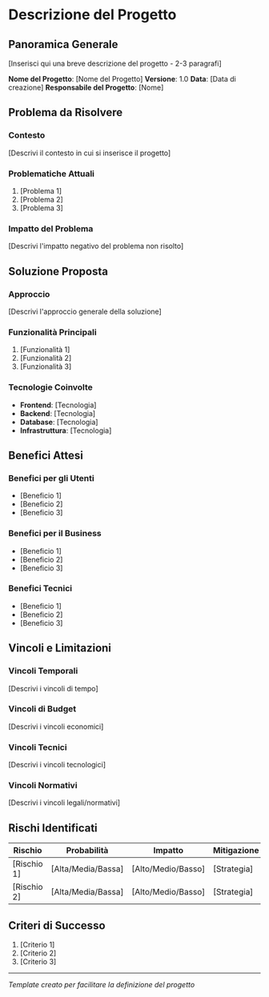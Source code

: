 # Descrizione del Progetto

## Panoramica Generale
[Inserisci qui una breve descrizione del progetto - 2-3 paragrafi]

**Nome del Progetto**: [Nome del Progetto]
**Versione**: 1.0
**Data**: [Data di creazione]
**Responsabile del Progetto**: [Nome]

## Problema da Risolvere

### Contesto
[Descrivi il contesto in cui si inserisce il progetto]

### Problematiche Attuali
1. [Problema 1]
2. [Problema 2]
3. [Problema 3]

### Impatto del Problema
[Descrivi l'impatto negativo del problema non risolto]

## Soluzione Proposta

### Approccio
[Descrivi l'approccio generale della soluzione]

### Funzionalità Principali
1. [Funzionalità 1]
2. [Funzionalità 2]
3. [Funzionalità 3]

### Tecnologie Coinvolte
- **Frontend**: [Tecnologia]
- **Backend**: [Tecnologia]
- **Database**: [Tecnologia]
- **Infrastruttura**: [Tecnologia]

## Benefici Attesi

### Benefici per gli Utenti
- [Beneficio 1]
- [Beneficio 2]
- [Beneficio 3]

### Benefici per il Business
- [Beneficio 1]
- [Beneficio 2]
- [Beneficio 3]

### Benefici Tecnici
- [Beneficio 1]
- [Beneficio 2]
- [Beneficio 3]

## Vincoli e Limitazioni

### Vincoli Temporali
[Descrivi i vincoli di tempo]

### Vincoli di Budget
[Descrivi i vincoli economici]

### Vincoli Tecnici
[Descrivi i vincoli tecnologici]

### Vincoli Normativi
[Descrivi i vincoli legali/normativi]

## Rischi Identificati

| Rischio | Probabilità | Impatto | Mitigazione |
|---------|-------------|---------|-------------|
| [Rischio 1] | [Alta/Media/Bassa] | [Alto/Medio/Basso] | [Strategia] |
| [Rischio 2] | [Alta/Media/Bassa] | [Alto/Medio/Basso] | [Strategia] |

## Criteri di Successo
1. [Criterio 1]
2. [Criterio 2]
3. [Criterio 3]

---
*Template creato per facilitare la definizione del progetto*
